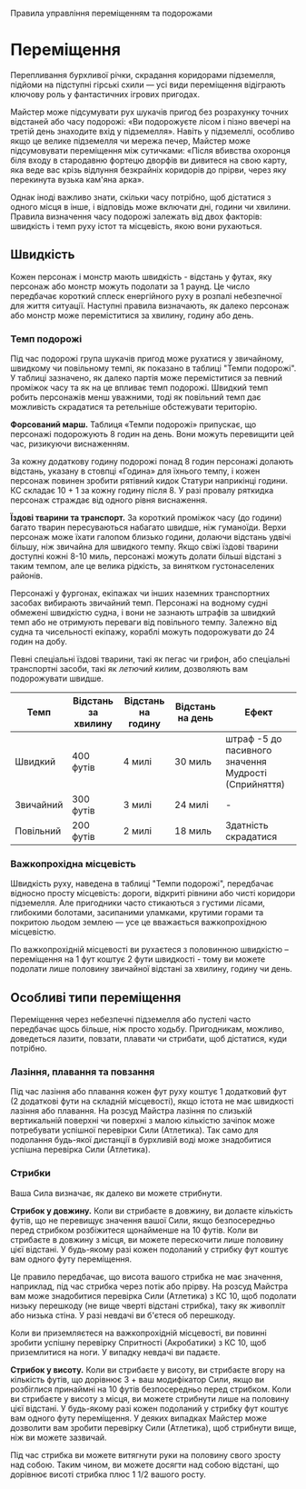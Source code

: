 Правила управління переміщенням та подорожами

# Переміщення
Перепливання бурхливої річки, скрадання коридорами підземелля, підйоми на підступні гірські схили — усі види переміщення відіграють ключову роль у фантастичних ігрових пригодах.

Майстер може підсумувати рух шукачів пригод без розрахунку точних відстаней або часу подорожі: «Ви подорожуєте лісом і пізно ввечері на третій день знаходите вхід у підземелля». Навіть у підземеллі, особливо якщо це велике підземелля чи мережа печер, Майстер може підсумовувати переміщення між сутичками: «Після вбивства охоронця біля входу в стародавню фортецю дворфів ви дивитеся на свою карту, яка веде вас крізь відлуння безкрайніх коридорів до прірви, через яку перекинута вузька кам'яна арка».

Однак іноді важливо знати, скільки часу потрібно, щоб дістатися з одного місця в інше, і відповідь може включати дні, години чи хвилини. Правила визначення часу подорожі залежать від двох факторів: швидкість і темп руху істот та місцевість, якою вони рухаються.

## Швидкість
Кожен персонаж і монстр мають швидкість - відстань у футах, яку персонаж або монстр можуть подолати за 1 раунд. Це число передбачає короткий сплеск енергійного руху в розпалі небезпечної для життя ситуації. Наступні правила визначають, як далеко персонаж або монстр може переміститися за хвилину, годину або день.

### Темп подорожі
Під час подорожі група шукачів пригод може рухатися у звичайному, швидкому чи повільному темпі, як показано в таблиці "Темпи подорожі". У таблиці зазначено, як далеко партія може переміститися за певний проміжок часу та як на це впливає темп подорожі. Швидкий темп робить персонажів менш уважними, тоді як повільний темп дає можливість скрадатися та ретельніше обстежувати територію.

**Форсований марш.** Таблиця «Темпи подорожі» припускає, що персонажі подорожують 8 годин на день. Вони можуть перевищити цей час, ризикуючи виснаженням.

За кожну додаткову годину подорожі понад 8 годин персонажі долають відстань, указану в стовпці «Година» для їхнього темпу, і кожен персонаж повинен зробити рятівний кидок Статури наприкінці години. КС складає 10 + 1 за кожну годину після 8. У разі провалу ряткидка персонаж страждає від одного рівня виснаження.

**Їздові тварини та транспорт.** За короткий проміжок часу (до години) багато тварин пересуваються набагато швидше, ніж гуманоїди. Верхи персонаж може їхати галопом близько години, долаючи відстань удвічі більшу, ніж звичайна для швидкого темпу. Якщо свіжі їздові тварини доступні кожні 8-10 миль, персонажі можуть долати більші відстані з таким темпом, але це велика рідкість, за винятком густонаселених районів.

Персонажі у фургонах, екіпажах чи інших наземних транспортних засобах вибирають звичайний темп. Персонажі на водному судні обмежені швидкістю судна, і вони не зазнають штрафів за швидкий темп або не отримують переваги від повільного темпу. Залежно від судна та чисельності екіпажу, кораблі можуть подорожувати до 24 годин на добу.

Певні спеціальні їздові тварини, такі як пегас чи грифон, або спеціальні транспортні засоби, такі як _летючий килим_, дозволяють вам подорожувати швидше.

| Темп      | Відстань за хвилину | Відстань на годину | Відстань на день | Ефект                                                |
| --------- | ------------------- | ------------------ | ---------------- | ---------------------------------------------------- |
| Швидкий   | 400 футів           | 4 милі             | 30 миль          | штраф -5 до пасивного значення Мудрості (Сприйняття) |
| Звичайний | 300 футів           | 3 милі             | 24 милі          | -                                                    |
| Повільний | 200 футів           | 2 милі             | 18 миль          | Здатність скрадатися                                 |

### Важкопрохідна місцевість
Швидкість руху, наведена в таблиці "Темпи подорожі", передбачає відносно просту місцевість: дороги, відкриті рівнини або чисті коридори підземелля. Але пригодники часто стикаються з густими лісами, глибокими болотами, засипаними уламками, крутими горами та покритою льодом землею — усе це вважається важкопрохідною місцевістю.

По важкопрохідній місцевості ви рухаєтеся з половинною швидкістю – переміщення на 1 фут коштує 2 фути швидкості - тому ви можете подолати лише половину звичайної відстані за хвилину, годину чи день.

## Особливі типи переміщення
Переміщення через небезпечні підземелля або пустелі часто передбачає щось більше, ніж просто ходьбу. Пригодникам, можливо, доведеться лазити, повзати, плавати чи стрибати, щоб дістатися, куди потрібно.

### Лазіння, плавання та повзання
Під час лазіння або плавання кожен фут руху коштує 1 додатковий фут (2 додаткові фути на складній місцевості), якщо істота не має швидкості лазіння або плавання. На розсуд Майстра лазіння по слизькій вертикальній поверхні чи поверхні з малою кількістю зачіпок може потребувати успішної перевірки Сили (Атлетика). Так само для подолання будь-якої дистанції в бурхливій воді може знадобитися успішна перевірка Сили (Атлетика).

### Стрибки
Ваша Сила визначає, як далеко ви можете стрибнути.

**Стрибок у довжину.** Коли ви стрибаєте в довжину, ви долаєте кількість футів, що не перевищує значення вашої Сили, якщо безпосередньо перед стрибком розбіжитеся щонайменше на 10 футів. Коли ви стрибаєте в довжину з місця, ви можете перескочити лише половину цієї відстані. У будь-якому разі кожен подоланий у стрибку фут коштує вам одного футу переміщення.

Це правило передбачає, що висота вашого стрибка не має значення, наприклад, під час стрибка через потік або прірву. На розсуд Майстра вам може знадобитися перевірка Сили (Атлетика) з КС 10, щоб подолати низьку перешкоду (не вище чверті відстані стрибка), таку як живопліт або низька стіна. У разі невдачі ви б'єтеся об перешкоду.

Коли ви приземляєтеся на важкопрохідній місцевості, ви повинні зробити успішну перевірку Спритності (Акробатики) з КС 10, щоб приземлитися на ноги. У випадку невдачі ви падаєте.

**Стрибок у висоту.** Коли ви стрибаєте у висоту, ви стрибаєте вгору на кількість футів, що дорівнює 3 + ваш модифікатор Сили, якщо ви розбіглися принаймні на 10 футів безпосередньо перед стрибком. Коли ви стрибаєте у висоту з місця, ви можете стрибнути лише на половину цієї відстані. У будь-якому разі кожен подоланий у стрибку фут коштує вам одного футу переміщення. У деяких випадках Майстер може дозволити вам зробити перевірку Сили (Атлетика), щоб стрибнути вище, ніж ви можете зазвичай.

Під час стрибка ви можете витягнути руки на половину свого зросту над собою. Таким чином, ви можете досягти над собою відстані, що дорівнює висоті стрибка плюс 1 1/2 вашого росту.